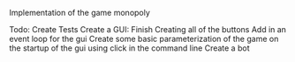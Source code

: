 Implementation of the game monopoly

Todo:
  Create Tests
  Create a GUI:
    Finish Creating all of the buttons
    Add in an event loop for the gui
    Create some basic parameterization of the game on the startup of the gui using click in the command line
  Create a bot
